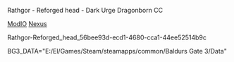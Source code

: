 Rathgor - Reforged head - Dark Urge Dragonborn CC

[ModIO](https://mod.io/g/baldursgate3/m/rathgor-reforged-head-dark-urge-dragonborn-cc#description)
[Nexus](https://www.nexusmods.com/baldursgate3/mods/10343)

Rathgor-Reforged_head_56bee93d-ecd1-4680-cca1-44ee52514b9c

BG3_DATA="E:/El/Games/Steam/steamapps/common/Baldurs Gate 3/Data"
